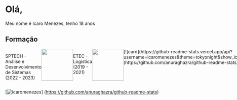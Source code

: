 <h1>Olá,</h1>
</p> Meu nome é Icaro Menezes, tenho 18 anos</p>
<h2>Formação</h2>
<div style='display: flex;'>
<p>SPTECH - Análise e Desenvolvimento de Sistemas (2022 - 2023)</p>
<img src='https://pbs.twimg.com/profile_images/1462840633400467457/gtKFcsdc_400x400.jpg' style='width: 100px;' />
<p>ETEC - Logística (2019 - 2021)</p>
<img src='http://etecperuibe.com.br/wp-content/uploads/2021/02/CPS.jpg' style='width: 100px;' />
[![card](https://github-readme-stats.vercel.app/api?username=icaromenezes&theme=tokyonight&show_icons=true)](https://github.com/anuraghazra/github-readme-stats)
</div>

[![icaromenezes](https://github-readme-stats.vercel.app/api/top-langs/?username=icaromenezes&hide=html&layout=compact&theme=tokyonight)]
(https://github.com/anuraghazra/github-readme-stats)
